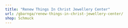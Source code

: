 ```yaml
---
title: "Renew Things In Christ Jewellery Center"
url: /gbarnga/renew-things-in-christ-jewellery-center/
shop: Schmuck
---
```

